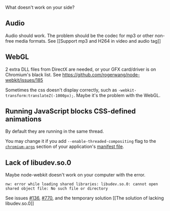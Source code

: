 What doesn't work on your side?

## Audio
Audio should work. The problem should be the codec for mp3 or other non-free media formats. See [[Support mp3 and H264 in video and audio tag]]

## WebGL
2 extra DLL files from DirectX are needed, or your GFX card/driver is on Chromium's black list. See https://github.com/rogerwang/node-webkit/issues/185

Sometimes the css doesn't display correctly, such as `-webkit-transform:translateZ(-1000px);`. Maybe it's the problem with the WebGL.

## Running JavaScript blocks CSS-defined animations

By default they are running in the same thread.

You may change it if you add `--enable-threaded-compositing` flag to the [`chromium-args`](https://github.com/rogerwang/node-webkit/wiki/Manifest-format#chromium-args) section of your application's [manifest file](https://github.com/rogerwang/node-webkit/wiki/Manifest-format).

## Lack of libudev.so.0
Maybe node-webkit doesn't work on your computer with the error.

````
nw: error while loading shared libraries: libudev.so.0: cannot open shared object file: No such file or directory
````

See issues [#136](https://github.com/rogerwang/node-webkit/issues/136), [#770](https://github.com/rogerwang/node-webkit/issues/770), and the temporary solution [[The solution of lacking libudev.so.0]]